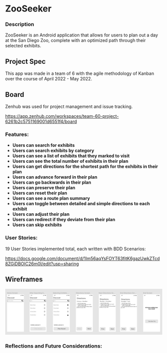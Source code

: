 # ZooSeeker

### Description
ZooSeeker is an Android application that allows for users to plan out a day at the San Diego Zoo, complete with an optimized path through their selected exhibits.

## Project Spec

This app was made in a team of 6 with the agile methodology of Kanban over the course of April 2022 - May 2022.

## Board
Zenhub was used for project management and issue tracking. 

https://app.zenhub.com/workspaces/team-60-project-6261b2c5751169001d6551f4/board

### Features:

- **Users can search for exhibits** 
- **Users can search exhibits by category**
- **Users can see a list of exhibits that they marked to visit**
- **Users can see the total number of exhibits in their plan**
- **Users can get directions for the shortest path for the exhibits in their plan**
- **Users can advance forward in their plan**
- **Users can go backwards in their plan**
- **Users can preserve their plan**
- **Users can reset their plan**
- **Users can see a route plan summary**
- **Users can toggle between detailed and simple directions to each exhibit**
- **Users can adjust their plan**
- **Users can redirect if they deviate from their plan**
- **Users can skip exhibits**

### User Stories:

19 User Stories implemented total, each written with BDD Scenarios:

https://docs.google.com/document/d/1Im56aqYsFOYT63fitK6gazUwkZTcd8ZGiDBOlC26m0I/edit?usp=sharing

## Wireframes
<img src="zooseekerwf.png" width=800>

### Reflections and Future Considerations:

